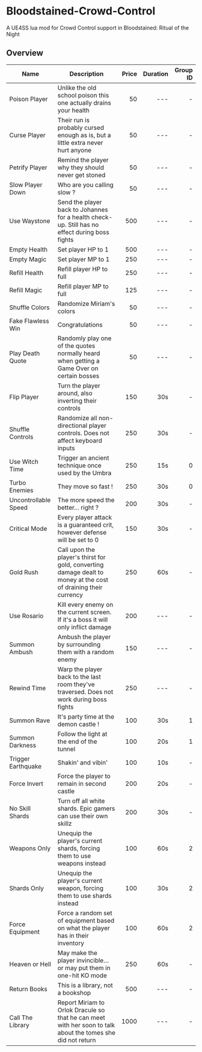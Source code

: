 # Bloodstained-Crowd-Control
A UE4SS lua mod for Crowd Control support in Bloodstained: Ritual of the Night

## Overview

| Name                 | Description                                                                                                       | Price | Duration | Group ID |
| -------------------- | ----------------------------------------------------------------------------------------------------------------- | ----: | -------: | -------: |
| Poison Player        | Unlike the old school poison this one actually drains your health                                                 | 50    | ---      | -        |
| Curse Player         | Their run is probably cursed enough as is, but a little extra never hurt anyone                                   | 50    | ---      | -        |
| Petrify Player       | Remind the player why they should never get stoned                                                                | 50    | ---      | -        |
| Slow Player Down     | Who are you calling slow ?                                                                                        | 50    | ---      | -        |
| Use Waystone         | Send the player back to Johannes for a health check-up. Still has no effect during boss fights                    | 500   | ---      | -        |
| Empty Health         | Set player HP to 1                                                                                                | 500   | ---      | -        |
| Empty Magic          | Set player MP to 1                                                                                                | 250   | ---      | -        |
| Refill Health        | Refill player HP to full                                                                                          | 250   | ---      | -        |
| Refill Magic         | Refill player MP to full                                                                                          | 125   | ---      | -        |
| Shuffle Colors       | Randomize Miriam's colors                                                                                         | 50    | ---      | -        |
| Fake Flawless Win    | Congratulations                                                                                                   | 50    | ---      | -        |
| Play Death Quote     | Randomly play one of the quotes normally heard when getting a Game Over on certain bosses                         | 50    | ---      | -        |
| Flip Player          | Turn the player around, also inverting their controls                                                             | 150   | 30s      | -        |
| Shuffle Controls     | Randomize all non-directional player controls. Does not affect keyboard inputs                                    | 250   | 30s      | -        |
| Use Witch Time       | Trigger an ancient technique once used by the Umbra                                                               | 250   | 15s      | 0        |
| Turbo Enemies        | They move so fast !                                                                                               | 250   | 30s      | 0        |
| Uncontrollable Speed | The more speed the better… right ?                                                                                | 200   | 30s      | -        |
| Critical Mode        | Every player attack is a guaranteed crit, however defense will be set to 0                                        | 150   | 30s      | -        |
| Gold Rush            | Call upon the player's thirst for gold, converting damage dealt to money at the cost of draining their currency   | 250   | 60s      | -        |
| Use Rosario          | Kill every enemy on the current screen. If it's a boss it will only inflict damage                                | 200   | ---      | -        |
| Summon Ambush        | Ambush the player by surrounding them with a random enemy                                                         | 150   | ---      | -        |
| Rewind Time          | Warp the player back to the last room they've traversed. Does not work during boss fights                         | 250   | ---      | -        |
| Summon Rave          | It's party time at the demon castle !                                                                             | 100   | 30s      | 1        |
| Summon Darkness      | Follow the light at the end of the tunnel                                                                         | 100   | 20s      | 1        |
| Trigger Earthquake   | Shakin' and vibin'                                                                                                | 100   | 10s      | -        |
| Force Invert         | Force the player to remain in second castle                                                                       | 200   | 20s      | -        |
| No Skill Shards      | Turn off all white shards. Epic gamers can use their own skillz                                                   | 200   | 30s      | -        |
| Weapons Only         | Unequip the player's current shards, forcing them to use weapons instead                                          | 100   | 60s      | 2        |
| Shards Only          | Unequip the player's current weapon, forcing them to use shards instead                                           | 100   | 30s      | 2        |
| Force Equipment      | Force a random set of equipment based on what the player has in their inventory                                   | 100   | 60s      | 2        |
| Heaven or Hell       | May make the player invincible… or may put them in one-hit KO mode                                                | 250   | 60s      | -        |
| Return Books         | This is a library, not a bookshop                                                                                 | 500   | ---      | -        |
| Call The Library     | Report Miriam to Orlok Dracule so that he can meet with her soon to talk about the tomes she did not return       | 1000  | ---      | -        |
